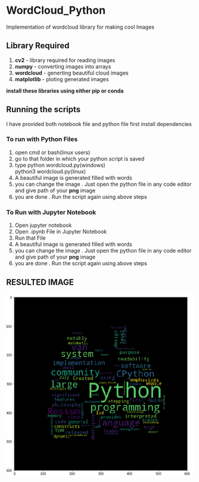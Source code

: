 # WordCloud_Python
Implementation of wordcloud library for making cool Images

## Library Required
1. **cv2** - library required for reading images
2. **numpy** - converting images into arrays
3. **wordcloud** - generting beautiful cloud images
4. **matplotlib** - ploting generated images

**install these libraries using either pip or conda**  

## Running the scripts 
I have provided both notebook file and python file 
first install dependencies 

### To run with Python Files
1. open cmd  or bash(linux users)
2. go to that folder in which your python script is saved
3. type python wordcloud.py(windows)     
         python3 wordcloud.py(linux)
4. A beautiful image is generated filled with words
5. you can change the image . Just open the python file in any code editor and give path of your **png** image
6. you  are done . Run the script again using above steps

### To Run with Jupyter Notebook
1. Open jupyter notebook
2. Open .ipynb File in Jupyter Notebook
3. Run that File 
4. A beautiful image is generated filled with words
5. you can change the image . Just open the python file in any code editor and give path of your **png** image
6. you  are done . Run the script again using above steps

## RESULTED IMAGE
![alt text](https://github.com/singhbir/WordCloud_Python/blob/master/screen1.PNG)




